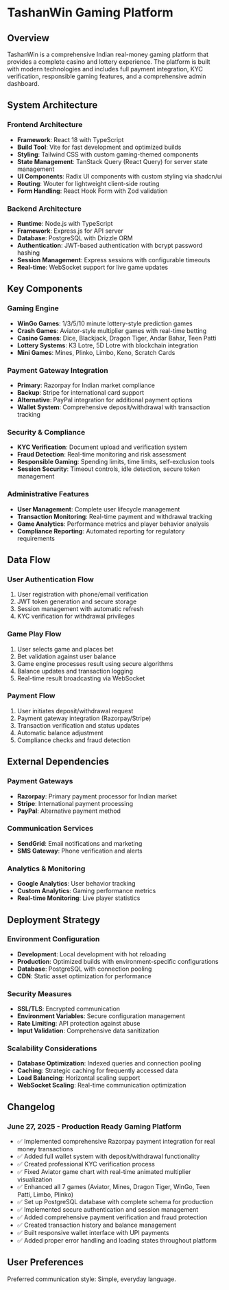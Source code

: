 # TashanWin Gaming Platform

## Overview

TashanWin is a comprehensive Indian real-money gaming platform that provides a complete casino and lottery experience. The platform is built with modern technologies and includes full payment integration, KYC verification, responsible gaming features, and a comprehensive admin dashboard.

## System Architecture

### Frontend Architecture
- **Framework**: React 18 with TypeScript
- **Build Tool**: Vite for fast development and optimized builds
- **Styling**: Tailwind CSS with custom gaming-themed components
- **State Management**: TanStack Query (React Query) for server state management
- **UI Components**: Radix UI components with custom styling via shadcn/ui
- **Routing**: Wouter for lightweight client-side routing
- **Form Handling**: React Hook Form with Zod validation

### Backend Architecture
- **Runtime**: Node.js with TypeScript
- **Framework**: Express.js for API server
- **Database**: PostgreSQL with Drizzle ORM
- **Authentication**: JWT-based authentication with bcrypt password hashing
- **Session Management**: Express sessions with configurable timeouts
- **Real-time**: WebSocket support for live game updates

## Key Components

### Gaming Engine
- **WinGo Games**: 1/3/5/10 minute lottery-style prediction games
- **Crash Games**: Aviator-style multiplier games with real-time betting
- **Casino Games**: Dice, Blackjack, Dragon Tiger, Andar Bahar, Teen Patti
- **Lottery Systems**: K3 Lotre, 5D Lotre with blockchain integration
- **Mini Games**: Mines, Plinko, Limbo, Keno, Scratch Cards

### Payment Gateway Integration
- **Primary**: Razorpay for Indian market compliance
- **Backup**: Stripe for international card support
- **Alternative**: PayPal integration for additional payment options
- **Wallet System**: Comprehensive deposit/withdrawal with transaction tracking

### Security & Compliance
- **KYC Verification**: Document upload and verification system
- **Fraud Detection**: Real-time monitoring and risk assessment
- **Responsible Gaming**: Spending limits, time limits, self-exclusion tools
- **Session Security**: Timeout controls, idle detection, secure token management

### Administrative Features
- **User Management**: Complete user lifecycle management
- **Transaction Monitoring**: Real-time payment and withdrawal tracking
- **Game Analytics**: Performance metrics and player behavior analysis
- **Compliance Reporting**: Automated reporting for regulatory requirements

## Data Flow

### User Authentication Flow
1. User registration with phone/email verification
2. JWT token generation and secure storage
3. Session management with automatic refresh
4. KYC verification for withdrawal privileges

### Game Play Flow
1. User selects game and places bet
2. Bet validation against user balance
3. Game engine processes result using secure algorithms
4. Balance updates and transaction logging
5. Real-time result broadcasting via WebSocket

### Payment Flow
1. User initiates deposit/withdrawal request
2. Payment gateway integration (Razorpay/Stripe)
3. Transaction verification and status updates
4. Automatic balance adjustment
5. Compliance checks and fraud detection

## External Dependencies

### Payment Gateways
- **Razorpay**: Primary payment processor for Indian market
- **Stripe**: International payment processing
- **PayPal**: Alternative payment method

### Communication Services
- **SendGrid**: Email notifications and marketing
- **SMS Gateway**: Phone verification and alerts

### Analytics & Monitoring
- **Google Analytics**: User behavior tracking
- **Custom Analytics**: Gaming performance metrics
- **Real-time Monitoring**: Live player statistics

## Deployment Strategy

### Environment Configuration
- **Development**: Local development with hot reloading
- **Production**: Optimized builds with environment-specific configurations
- **Database**: PostgreSQL with connection pooling
- **CDN**: Static asset optimization for performance

### Security Measures
- **SSL/TLS**: Encrypted communication
- **Environment Variables**: Secure configuration management
- **Rate Limiting**: API protection against abuse
- **Input Validation**: Comprehensive data sanitization

### Scalability Considerations
- **Database Optimization**: Indexed queries and connection pooling
- **Caching**: Strategic caching for frequently accessed data
- **Load Balancing**: Horizontal scaling support
- **WebSocket Scaling**: Real-time communication optimization

## Changelog

### June 27, 2025 - Production Ready Gaming Platform
- ✅ Implemented comprehensive Razorpay payment integration for real money transactions
- ✅ Added full wallet system with deposit/withdrawal functionality  
- ✅ Created professional KYC verification process
- ✅ Fixed Aviator game chart with real-time animated multiplier visualization
- ✅ Enhanced all 7 games (Aviator, Mines, Dragon Tiger, WinGo, Teen Patti, Limbo, Plinko)
- ✅ Set up PostgreSQL database with complete schema for production
- ✅ Implemented secure authentication and session management
- ✅ Added comprehensive payment verification and fraud protection
- ✅ Created transaction history and balance management
- ✅ Built responsive wallet interface with UPI payments
- ✅ Added proper error handling and loading states throughout platform

## User Preferences

Preferred communication style: Simple, everyday language.